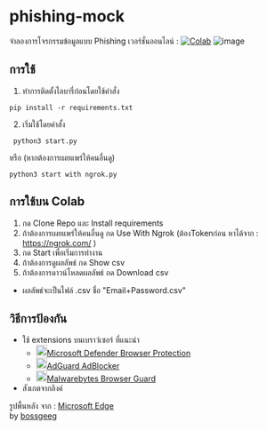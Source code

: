 # phishing-mock
จำลองการโจรกรรมข้อมูลแบบ Phishing
เวอร์ชั่นออนไลน์ : [![Colab](https://colab.research.google.com/assets/colab-badge.svg)](https://colab.research.google.com/github/BoszGTec/phishing-mock/blob/main/gcolab/BoszGTec_phishing_mock.ipynb)
![image](https://user-images.githubusercontent.com/95701554/149658385-dbdf95e6-d3d3-4552-9fa5-dc41ab66072c.png)
## การใช้
1. ทำการติดตั้งไลบารี่ก่อนโดยใช้คำสั่ง
 ```
 pip install -r requirements.txt
 ```
 2. เริ่มใช้โดยคำสั้ง
  ```
   python3 start.py
  ```
  หรือ (หากต้องการเผยแพร่ให้คนอื่นดู)
  ```
  python3 start with ngrok.py
  ```
## การใช้บน Colab
1. กด Clone Repo และ Install requirements
2. ถ้าต้องการเผยแพร่ให้คนอื่นดู กด Use With Ngrok (ต้องTokenก่อน หาได้จาก : https://ngrok.com/ )
3. กด Start เพื่อเริ่มการทำงาน
4. ถ้าต้องการดูผลลัพธ์ กด  Show csv
5. ถ้าต้องการดาวน์โหลดผลลัพธ์ กด  Download csv
* ผลลัพธ์จะเป็นไฟล์ .csv ชื่อ "Email+Password.csv"

## วิธีการป้องกัน 
+ ใช้ extensions บนเบราว์เซอร์
  ที่แนะนำ 
  + [<img height="20px" src="https://upload.wikimedia.org/wikipedia/commons/thumb/5/50/Windows_Defender_logo.svg/800px-Windows_Defender_logo.svg.png" />Microsoft Defender Browser Protection](https://chrome.google.com/webstore/detail/microsoft-defender-browse/bkbeeeffjjeopflfhgeknacdieedcoml)
  + [<img height="20px" src="https://upload.wikimedia.org/wikipedia/commons/thumb/4/4c/AdGuard.svg/800px-AdGuard.svg.png" />AdGuard AdBlocker](https://chrome.google.com/webstore/detail/adguard-adblocker/bgnkhhnnamicmpeenaelnjfhikgbkllg)
  + [<img height="20px" src="https://upload.wikimedia.org/wikipedia/commons/thumb/2/27/Malwarebytes_Logo_%282016%29.svg/220px-Malwarebytes_Logo_%282016%29.svg.png" />Malwarebytes Browser Guard](https://chrome.google.com/webstore/detail/malwarebytes-browser-guar/ihcjicgdanjaechkgeegckofjjedodee)
+ สังเกตจากลิงค์

รูปพื้นหลัง จาก : [Microsoft Edge](https://img-prod-cms-rt-microsoft-com.akamaized.net/cms/api/am/imageFileData/RE4wtd6?ver=364f) <br>
by [bossgeeg](mailto:bossgeeg123456@gmail.com)
